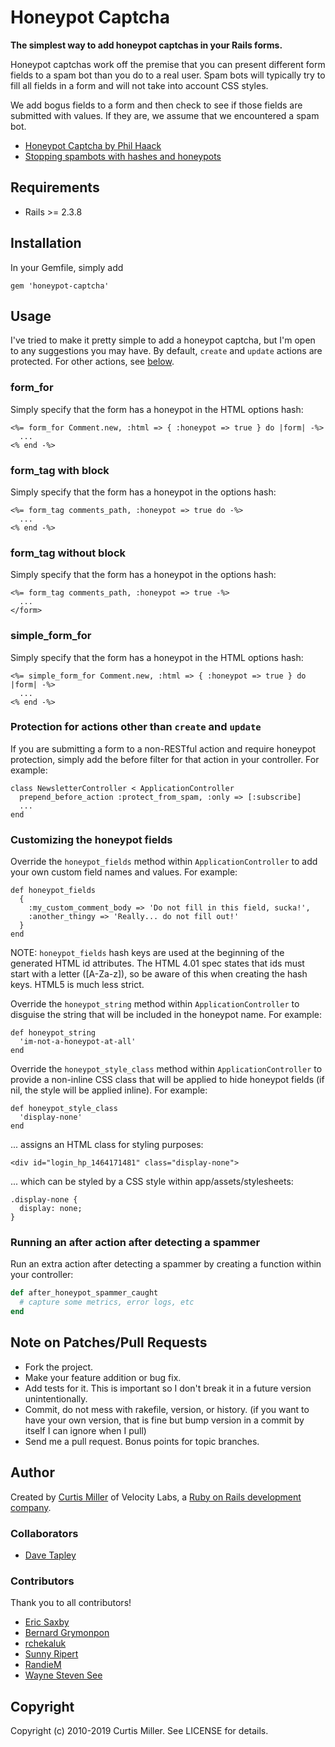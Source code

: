 # Honeypot Captcha

**The simplest way to add honeypot captchas in your Rails forms.**

Honeypot captchas work off the premise that you can present different form
fields to a spam bot than you do to a real user. Spam bots will typically try
to fill all fields in a form and will not take into account CSS styles.

We add bogus fields to a form and then check to see if those fields are
submitted with values. If they are, we assume that we encountered a spam bot.

* [Honeypot Captcha by Phil Haack](http://haacked.com/archive/2007/09/11/honeypot-captcha.aspx)
* [Stopping spambots with hashes and honeypots](http://nedbatchelder.com/text/stopbots.html)

## Requirements

* Rails >= 2.3.8

## Installation

In your Gemfile, simply add

    gem 'honeypot-captcha'

## Usage

I've tried to make it pretty simple to add a honeypot captcha, but I'm open to
any suggestions you may have. By default, `create` and `update` actions are
protected. For other actions, see [below](#protection-for-actions-other-than-create-and-update).

### form_for

Simply specify that the form has a honeypot in the HTML options hash:

    <%= form_for Comment.new, :html => { :honeypot => true } do |form| -%>
      ...
    <% end -%>

### form_tag with block

Simply specify that the form has a honeypot in the options hash:

    <%= form_tag comments_path, :honeypot => true do -%>
      ...
    <% end -%>

### form_tag without block

Simply specify that the form has a honeypot in the options hash:

    <%= form_tag comments_path, :honeypot => true -%>
      ...
    </form>

### simple_form_for

Simply specify that the form has a honeypot in the HTML options hash:

    <%= simple_form_for Comment.new, :html => { :honeypot => true } do |form| -%>
      ...
    <% end -%>

### Protection for actions other than `create` and `update`

If you are submitting a form to a non-RESTful action and require
honeypot protection, simply add the before filter for that action
in your controller. For example:

    class NewsletterController < ApplicationController
      prepend_before_action :protect_from_spam, :only => [:subscribe]
      ...
    end

### Customizing the honeypot fields

Override the `honeypot_fields` method within `ApplicationController` to
add your own custom field names and values. For example:

    def honeypot_fields
      {
        :my_custom_comment_body => 'Do not fill in this field, sucka!',
        :another_thingy => 'Really... do not fill out!'
      }
    end

NOTE: `honeypot_fields` hash keys are used at the beginning of the generated HTML id attributes. The HTML 4.01 spec states that ids must start with a letter ([A-Za-z]), so be aware of this when creating the hash keys. HTML5 is much less strict.

Override the `honeypot_string` method within `ApplicationController` to
disguise the string that will be included in the honeypot name. For example:

    def honeypot_string
      'im-not-a-honeypot-at-all'
    end

Override the `honeypot_style_class` method within `ApplicationController` to
provide a non-inline CSS class that will be applied to hide honeypot fields
(if nil, the style will be applied inline). For example:

    def honeypot_style_class
      'display-none'
    end

... assigns an HTML class for styling purposes:

    <div id="login_hp_1464171481" class="display-none">

... which can be styled by a CSS style within app/assets/stylesheets:

    .display-none {
      display: none;
    }

### Running an after action after detecting a spammer

Run an extra action after detecting a spammer by creating a function within your controller:

```ruby
def after_honeypot_spammer_caught
  # capture some metrics, error logs, etc
end
```

## Note on Patches/Pull Requests

* Fork the project.
* Make your feature addition or bug fix.
* Add tests for it. This is important so I don't break it in a future version unintentionally.
* Commit, do not mess with rakefile, version, or history. (if you want to have your own version, that is fine but bump version in a commit by itself I can ignore when I pull)
* Send me a pull request. Bonus points for topic branches.

## Author
Created by [Curtis Miller](http://millarian.com) of Velocity Labs, a
[Ruby on Rails development company](http://velocitylabs.io).

### Collaborators

* [Dave Tapley](https://github.com/dukedave)

### Contributors

Thank you to all contributors!

* [Eric Saxby](http://github.com/sax)
* [Bernard Grymonpon](https://github.com/wonko)
* [rchekaluk](https://github.com/rchekaluk)
* [Sunny Ripert](https://github.com/sunny)
* [RandieM](https://github.com/RandieM)
* [Wayne Steven See](https://github.com/weynsee)

## Copyright

Copyright (c) 2010-2019 Curtis Miller. See LICENSE for details.
